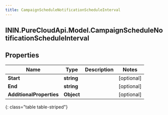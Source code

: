 ```yaml
---
title: CampaignScheduleNotificationScheduleInterval
---
```

## ININ.PureCloudApi.Model.CampaignScheduleNotificationScheduleInterval

## Properties

|Name | Type | Description | Notes|
|------------ | ------------- | ------------- | -------------|
| **Start** | **string** |  | [optional] |
| **End** | **string** |  | [optional] |
| **AdditionalProperties** | **Object** |  | [optional] |
{: class="table table-striped"}


